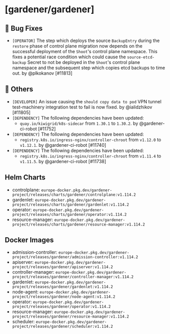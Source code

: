 # [gardener/gardener]

## 🐛 Bug Fixes

- `[OPERATOR]` The step which deploys the source `BackupEntry` during the `restore` phase of control plane migration now depends on the successful deployment of the `Shoot`'s control plane namespace. This fixes a potential race condition which could cause the `source-etcd-backup` Secret to not be deployed in the `Shoot`'s control plane namespace and the subsequent step which copies etcd backups to time out. by @plkokanov [#11813]
## 🏃 Others

- `[DEVELOPER]` An issue causing the `should copy data to pod` VPN tunnel test-machinery integration test to fail is now fixed. by @ialidzhikov [#11805]
- `[DEPENDENCY]` The following dependencies have been updated:  
  - `quay.io/kiwigrid/k8s-sidecar` from `1.30.1` to `1.30.2`.  by @gardener-ci-robot [#11752]
- `[DEPENDENCY]` The following dependencies have been updated:  
  - `registry.k8s.io/ingress-nginx/controller-chroot` from `v1.12.0` to `v1.12.1`.  by @gardener-ci-robot [#11740]
- `[DEPENDENCY]` The following dependencies have been updated:  
  - `registry.k8s.io/ingress-nginx/controller-chroot` from `v1.11.4` to `v1.11.5`.  by @gardener-ci-robot [#11738]

## Helm Charts
- controlplane: `europe-docker.pkg.dev/gardener-project/releases/charts/gardener/controlplane:v1.114.2`
- gardenlet: `europe-docker.pkg.dev/gardener-project/releases/charts/gardener/gardenlet:v1.114.2`
- operator: `europe-docker.pkg.dev/gardener-project/releases/charts/gardener/operator:v1.114.2`
- resource-manager: `europe-docker.pkg.dev/gardener-project/releases/charts/gardener/resource-manager:v1.114.2`
## Docker Images
- admission-controller: `europe-docker.pkg.dev/gardener-project/releases/gardener/admission-controller:v1.114.2`
- apiserver: `europe-docker.pkg.dev/gardener-project/releases/gardener/apiserver:v1.114.2`
- controller-manager: `europe-docker.pkg.dev/gardener-project/releases/gardener/controller-manager:v1.114.2`
- gardenlet: `europe-docker.pkg.dev/gardener-project/releases/gardener/gardenlet:v1.114.2`
- node-agent: `europe-docker.pkg.dev/gardener-project/releases/gardener/node-agent:v1.114.2`
- operator: `europe-docker.pkg.dev/gardener-project/releases/gardener/operator:v1.114.2`
- resource-manager: `europe-docker.pkg.dev/gardener-project/releases/gardener/resource-manager:v1.114.2`
- scheduler: `europe-docker.pkg.dev/gardener-project/releases/gardener/scheduler:v1.114.2`
